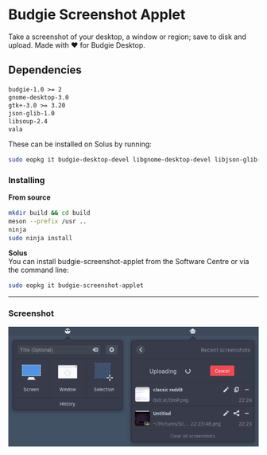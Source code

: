 # Budgie Screenshot Applet
Take a screenshot of your desktop, a window or region; save to disk and upload. Made with ❤ for Budgie Desktop.

## Dependencies
```
budgie-1.0 >= 2
gnome-desktop-3.0
gtk+-3.0 >= 3.20
json-glib-1.0
libsoup-2.4
vala
```

These can be installed on Solus by running:  
```bash
sudo eopkg it budgie-desktop-devel libgnome-desktop-devel libjson-glib-devel libsoup-devel vala
```

### Installing

**From source**  
```bash
mkdir build && cd build
meson --prefix /usr ..
ninja
sudo ninja install
```

**Solus**  
You can install budgie-screenshot-applet from the Software Centre or via the command line:
```bash
sudo eopkg it budgie-screenshot-applet
```

---

### Screenshot
<p align="center">
    <img alt="Screenshot" src="screenshot.png"/>
</p>